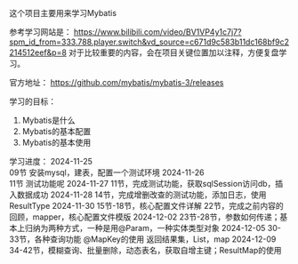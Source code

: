 这个项目主要用来学习Mybatis

参考学习网站是：
https://www.bilibili.com/video/BV1VP4y1c7j7?spm_id_from=333.788.player.switch&vd_source=c671d9c583b11dc168bf9c2214512eef&p=8
对于比较重要的内容，会在项目关键位置加以注释，方便复盘学习。

官方地址：
https://github.com/mybatis/mybatis-3/releases

学习的目标：
1. Mybatis是什么
2. Mybatis的基本配置
3. Mybatis的基本使用

学习进度：
2024-11-25  
    09节 安装mysql，建表，配置一个测试环境
2024-11-26   
    11节 测试功能呢
2024-11-27
    11节，完成测试功能，获取sqlSession访问db，插入数据成功
2024-11-28
    14节，完成增删改查的测试功能，添加日志，使用ResultType
2024-11-30
    15节-18节，核心配置文件详解
    22节，完成之前内容的回顾，mapper，核心配置文件模版
2024-12-02
    23节-28节，参数如何传递；基本上归纳为两种方式，一种是用@Param，一种实体类型对象
2024-12-05
    30-33节，各种查询功能 @MapKey的使用 返回结果集，List，map
2024-12-09
    34-42节，模糊查询、批量删除，动态表名，获取自增主键；ResultMap的使用
